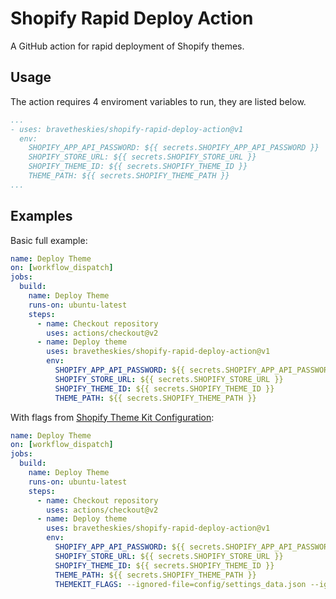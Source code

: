 # Shopify Rapid Deploy Action

A GitHub action for rapid deployment of Shopify themes.

## Usage

The action requires 4 enviroment variables to run, they are listed below.

```yml
...
- uses: bravetheskies/shopify-rapid-deploy-action@v1
  env:
    SHOPIFY_APP_API_PASSWORD: ${{ secrets.SHOPIFY_APP_API_PASSWORD }}
    SHOPIFY_STORE_URL: ${{ secrets.SHOPIFY_STORE_URL }}
    SHOPIFY_THEME_ID: ${{ secrets.SHOPIFY_THEME_ID }}
    THEME_PATH: ${{ secrets.SHOPIFY_THEME_PATH }}
...
```

## Examples

Basic full example:

```yml
name: Deploy Theme
on: [workflow_dispatch]
jobs:
  build:
    name: Deploy Theme
    runs-on: ubuntu-latest
    steps:
      - name: Checkout repository
        uses: actions/checkout@v2
      - name: Deploy theme
        uses: bravetheskies/shopify-rapid-deploy-action@v1
        env:
          SHOPIFY_APP_API_PASSWORD: ${{ secrets.SHOPIFY_APP_API_PASSWORD }}
          SHOPIFY_STORE_URL: ${{ secrets.SHOPIFY_STORE_URL }}
          SHOPIFY_THEME_ID: ${{ secrets.SHOPIFY_THEME_ID }}
          THEME_PATH: ${{ secrets.SHOPIFY_THEME_PATH }}
```

With flags from [Shopify Theme Kit Configuration](https://shopify.github.io/themekit/configuration/#flags):

```yml
name: Deploy Theme
on: [workflow_dispatch]
jobs:
  build:
    name: Deploy Theme
    runs-on: ubuntu-latest
    steps:
      - name: Checkout repository
        uses: actions/checkout@v2
      - name: Deploy theme
        uses: bravetheskies/shopify-rapid-deploy-action@v1
        env:
          SHOPIFY_APP_API_PASSWORD: ${{ secrets.SHOPIFY_APP_API_PASSWORD }}
          SHOPIFY_STORE_URL: ${{ secrets.SHOPIFY_STORE_URL }}
          SHOPIFY_THEME_ID: ${{ secrets.SHOPIFY_THEME_ID }}
          THEME_PATH: ${{ secrets.SHOPIFY_THEME_PATH }}
          THEMEKIT_FLAGS: --ignored-file=config/settings_data.json --ignored-file=locales/*
```